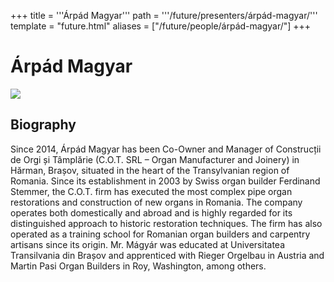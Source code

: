 +++
title = '''Árpád Magyar'''
path = '''/future/presenters/árpád-magyar/'''
template = "future.html"
aliases = ["/future/people/árpád-magyar/"]
+++

<h1>Árpád Magyar</h1>

<img class="speaker-photo" src="https://custom.cvent.com/C3A4539B19F74ABCB6FCE437F6BC0A74/files/event/910aaf2914d44586a56fbd0b3b2c31c0/43a6a6c3d2ca44c4844833898b742168.jpg">
<h2>Biography</h2>
<p>Since 2014, Árpád Magyar has been Co-Owner and Manager of Construcții de Orgi și Tâmplărie (C.O.T. SRL – Organ Manufacturer and Joinery) in Hărman, Brașov, situated in the heart of the Transylvanian region of Romania. Since its establishment in 2003 by Swiss organ builder Ferdinand Stemmer, the C.O.T. firm has executed the most complex pipe organ restorations and construction of new organs in Romania. The company operates both domestically and abroad and is highly regarded for its distinguished approach to historic restoration techniques. The firm has also operated as a training school for Romanian organ builders and carpentry artisans since its origin. Mr. Mágyár was educated at Universitatea Transilvania din Brașov and apprenticed with Rieger Orgelbau in Austria and Martin Pasi Organ Builders in Roy, Washington, among others.</p>

